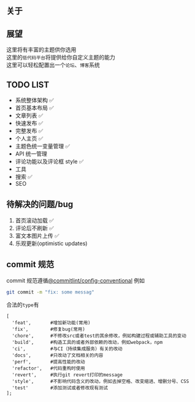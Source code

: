 ## 关于

## 展望

这里将有丰富的主题供你选用\
这里的`低代码平台`将提供给你自定义主题的能力\
这里可以轻松配置出一个`论坛`、`博客`系统

## TODO LIST

- 系统整体架构 ✅
- 首页基本布局 ✅
- 文章列表 ✅
- 快速发布 ✅
- 完整发布 ✅
- 个人主页 ✅
- 主题色统一变量管理 ✅
- API 统一管理
- 评论功能以及评论框 style ✅
- 工具
- 搜索 ✅
- SEO

## 待解决的问题/bug

1. 首页滚动加载 ✅
2. 评论后不刷新 ✅
3. 富文本图片上传 ✅
4. 乐观更新(optimistic updates)

## commit 规范

commit 规范遵循[@commitlint/config-conventional](https://github.com/conventional-changelog/commitlint/tree/master/%40commitlint/config-conventional)
例如

```bash
git commit -m "fix: some messag"
```

合法的`type`有

```
[
  'feat',       #增加新功能(常用)
  'fix',        #修复bug(常用)
  'chore',      #不修改src或者test的其余修改，例如构建过程或辅助工具的变动
  'build',      #构造工具的或者外部依赖的改动，例如webpack，npm
  'ci',         #与CI（持续集成服务）有关的改动
  'docs',       #只改动了文档相关的内容
  'perf',       #提高性能的改动
  'refactor',   #代码重构时使用
  'revert',     #执行git revert打印的message
  'style',      #不影响代码含义的改动，例如去掉空格、改变缩进、增删分号、CSS
  'test'        #添加测试或者修改现有测试
];
```
